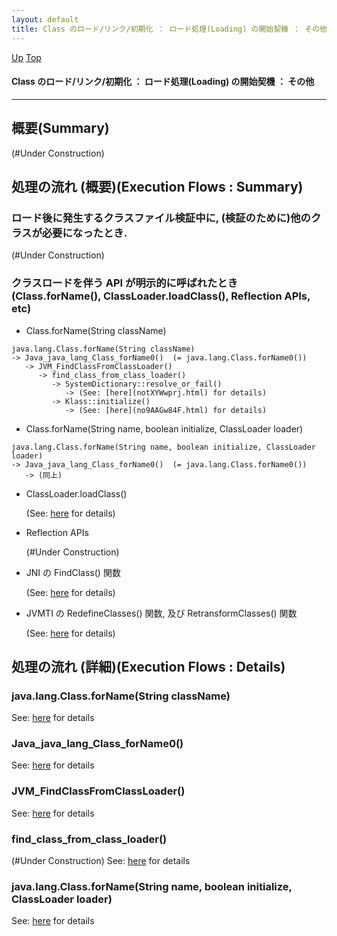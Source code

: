 ```yaml
---
layout: default
title: Class のロード/リンク/初期化 ： ロード処理(Loading) の開始契機 ： その他
---
```

[Up](no7ggAHQj6.html) [Top](../index.html)

#### Class のロード/リンク/初期化 ： ロード処理(Loading) の開始契機 ： その他

--- 
## 概要(Summary)
(#Under Construction)

## 処理の流れ (概要)(Execution Flows : Summary)
### ロード後に発生するクラスファイル検証中に, (検証のために)他のクラスが必要になったとき.
(#Under Construction)

### クラスロードを伴う API が明示的に呼ばれたとき (Class.forName(), ClassLoader.loadClass(), Reflection APIs, etc)
* Class.forName(String className)

```
java.lang.Class.forName(String className)
-> Java_java_lang_Class_forName0()  (= java.lang.Class.forName0())
   -> JVM_FindClassFromClassLoader()
      -> find_class_from_class_loader()
         -> SystemDictionary::resolve_or_fail()
            -> (See: [here](notXYWwprj.html) for details)
         -> Klass::initialize()
            -> (See: [here](no9AAGw84F.html) for details)
```

* Class.forName(String name, boolean initialize, ClassLoader loader)

```
java.lang.Class.forName(String name, boolean initialize, ClassLoader loader)
-> Java_java_lang_Class_forName0()  (= java.lang.Class.forName0())
   -> (同上)
```

* ClassLoader.loadClass()

  (See: [here](notXYWwprj.html) for details)

* Reflection APIs

  (#Under Construction)

* JNI の FindClass() 関数

  (See: [here](no1lbl8Grr.html) for details)

* JVMTI の RedefineClasses() 関数, 及び RetransformClasses() 関数

  (See: [here](no2935-Vj.html) for details)


## 処理の流れ (詳細)(Execution Flows : Details)
### java.lang.Class.forName(String className)
See: [here](no7954aRT.html) for details
### Java_java_lang_Class_forName0()
See: [here](no7954pWz.html) for details
### JVM_FindClassFromClassLoader()
See: [here](no79545GT.html) for details
### find_class_from_class_loader()
(#Under Construction)
See: [here](no3059EQr.html) for details
### java.lang.Class.forName(String name, boolean initialize, ClassLoader loader)
See: [here](no79540sT.html) for details







